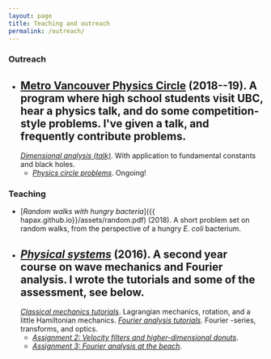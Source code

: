 ```yaml
---
layout: page
title: Teaching and outreach
permalink: /outreach/
---
```


### Outreach

- [Metro Vancouver Physics Circle](https://outreach.phas.ubc.ca/events/metro-vancouver-physics-circle/)
  (2018--19). A program where high school students visit UBC, hear a
  physics talk, and do some competition-style problems. I've given a
  talk, and frequently contribute problems.
  -
    [*Dimensional analysis (talk)*](assets/dimensional-analysis.pdf). With
  application to fundamental constants and black holes.
  - [*Physics circle problems*](assets/circle-probs.pdf). Ongoing!

### Teaching

- [*Random walks with hungry bacteria*]({{
  hapax.github.io}}/assets/random.pdf) (2018). A short problem set
  on random walks, from the perspective of a hungry *E. coli*
  bacterium.
- [*Physical systems*](https://handbook.unimelb.edu.au/subjects/phyc20014)
  (2016). A second year course on wave mechanics and Fourier
  analysis. I wrote the tutorials and some of the assessment, see below.
  -
    [*Classical mechanics tutorials*]({{hapax.github.io}}/assets/classical-tutes-full.pdf). Lagrangian
  mechanics, rotation, and a little Hamiltonian mechanics.
    [*Fourier analysis tutorials*]({{hapax.github.io}}/assets/fourier-tutes-full.pdf). Fourier
  -series, transforms, and optics.
  - [*Assignment 2: Velocity filters and higher-dimensional donuts*]({{hapax.github.io}}/assets/physical-systems-a2.pdf).
  - [*Assignment 3: Fourier analysis at the beach*]({{hapax.github.io}}/assets/physical-systems-a3.pdf).
